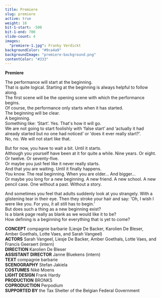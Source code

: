 ```yaml
---
title: Premiere
slug: premiere
active: true
weight: 18
bit-1-start: -500
bit-1-end: 700
slide-count: 4
images:
  "premiere-1.jpg": Franky Verdickt
backgroundColor: "#9ca4a9"
backgroundImage: "premiere-background.png"
contentColor: "#333"
---
```

**Premiere**<br>

The performance will start at the beginning.<br>
That is quite logical. Starting at the beginning is always helpful to follow along.<br>
The first scene will be the opening scene with which the performance begins.<br>
Of course, the performance only starts when it has started.<br>
The beginning will be clear.<br>
A beginning.<br>
Something like: ‘Start’. Yes. That's how it will go.<br>
We are not going to start foolishly with ‘false start’ and ‘actually it had already started but no one had noticed’ or ‘does it ever really start?’.<br>
No, no. We will not start like that.

But for now, you have to wait a bit. Until it starts.<br>
Although you yourself have been at it for quite a while. Nine years. Or eight. Or twelve. Or seventy-five.<br>
Or maybe you just feel like it never really starts.<br>
And that you are waiting. Until it finally happens.<br>
You know. The real beginning. When you are older… And bigger…<br>
Or maybe you long for a new beginning. A new friend. A new school. A new pencil case. One without a past. Without a story.

And sometimes you feel that adults suddenly look at you strangely. With a glistening tear in their eye. Then they stroke your hair and say: ‘Oh, I wish I were like you. For you, it all still has to begin.’<br>
But does such a thing as a new beginning exist?<br>
Is a blank page really as blank as we would like it to be?<br>
How defining is a beginning for everything that is yet to come?

**CONCEPT** compagnie barbarie (Liesje De Backer, Karolien De Bleser, Amber Goethals, Lotte Vaes, and Sarah Vangeel)<br>
**ACTORS** Sarah Vangeel, Liesje De Backer, Amber Goethals, Lotte Vaes, and Francis Geeraert (intern)<br>
**DIRECTION** Karolien De Bleser<br>
**ASSISTANT DIRECTOR** Janne Bluekens (intern)<br>
**TEXT** compagnie barbarie<br>
**SCENOGRAPHY** Stefan Jakiela<br>
**COSTUMES** Nikè Moens<br>
**LIGHT DESIGN** Frank Hardy<br>
**PRODUCTION** BRONKS<br>
**COPRODUCTION** Perpodium<br>
**SUPPORTED BY** the Tax Shelter of the Belgian Federal Government
